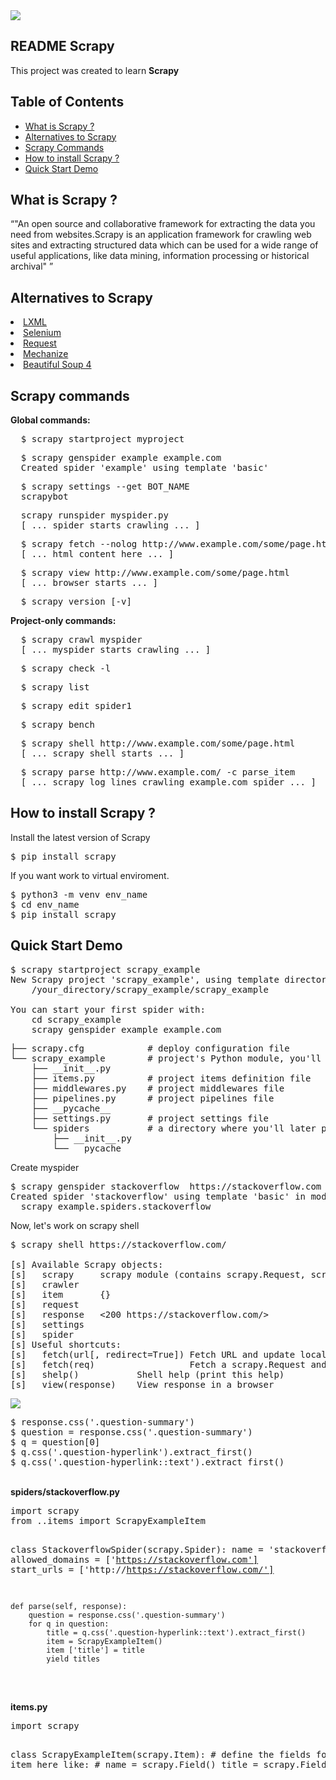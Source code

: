 <img src="https://www.22nds.com/wp-content/uploads/2017/07/scrapy-e1501276846765.png">
<article class="markdown-body entry-content" itemprop="text"><h1><a href="#scrapy" aria-hidden="true" class="anchor" id="user-content-scrapy"></a>README Scrapy</h1>
<p>This project was created to learn <b>Scrapy</b></p>


<h2><a href="#table-of-contents" aria-hidden="true" class="anchor" id="user-content-table-of-contents"></a>Table of Contents</h2>

<ul>
<li><a href="#what">What is Scrapy ?</a></li>
<li><a href="#alternatives">Alternatives to Scrapy</a></li>
<li><a href="#commands">Scrapy Commands</a></li>
<li><a href="#howtoinstall">How to install Scrapy ?</a></li>
<li><a href="#quickstart">Quick Start Demo</a></li>
</ul>

<h2><a href="#what" aria-hidden="true" class="anchor" id="user-content-what"></a>What is Scrapy ?</h2>
<q>"An open source and collaborative framework for extracting the data you need from websites.Scrapy is an application framework for crawling web sites and extracting structured data which can be used for a wide range of useful applications, like data mining, information processing or historical archival" </q>


<h2><a href="#alternatives" aria-hidden="true" class="anchor" id="user-content-alternatives"></a>Alternatives to Scrapy</h2>
  <li><a href="http://lxml.de/"> LXML</a></li>
  <li><a href="http://www.seleniumhq.org/">  Selenium</a></li>
  <li><a href="http://docs.python-requests.org/en/master/">  Request</a></li>
  <li><a href="https://pypi.python.org/pypi/mechanize/">   Mechanize</a></li>
  <li><a href="https://www.crummy.com/software/BeautifulSoup/bs4/doc/">   Beautiful Soup 4</a></li>


<h2></h2>
<h2><a href="#commands" aria-hidden="true" class="anchor" id="user-content-commands"></a>Scrapy commands</h2>
  <b>Global commands:</b>
  <pre>
  $ scrapy startproject myproject  </pre>
  <pre>
  $ scrapy genspider example example.com
  Created spider 'example' using template 'basic'  </pre>
  <pre>
  $ scrapy settings --get BOT_NAME
  scrapybot  </pre>
  <pre>
  scrapy runspider myspider.py
  [ ... spider starts crawling ... ]  </pre>
  <pre>
  $ scrapy fetch --nolog http://www.example.com/some/page.html
  [ ... html content here ... ]  </pre>
  <pre>
  $ scrapy view http://www.example.com/some/page.html
  [ ... browser starts ... ]  </pre>
  <pre>
  $ scrapy version [-v]  </pre>


  <b>Project-only commands:</b>
  <pre>
  $ scrapy crawl myspider
  [ ... myspider starts crawling ... ]  </pre>
  <pre>
  $ scrapy check -l  </pre>
  <pre>
  $ scrapy list  </pre>
  <pre>
  $ scrapy edit spider1  </pre>
  <pre>
  $ scrapy bench  </pre>
  <pre>
  $ scrapy shell http://www.example.com/some/page.html
  [ ... scrapy shell starts ... ]  </pre>
  <pre>
  $ scrapy parse http://www.example.com/ -c parse_item
  [ ... scrapy log lines crawling example.com spider ... ]  </pre>

<h2><a href="#howtoinstall" aria-hidden="true" class="anchor" id="user-content-howtoinstall"></a>How to install Scrapy ?</h2>
<p>Install the latest version of Scrapy</p>

<pre>$ pip install scrapy</pre>
If you want work to virtual enviroment.
<pre>
$ python3 -m venv env_name
$ cd env_name
$ pip install scrapy
</pre>


<h2><a href="#quickstart" aria-hidden="true" class="anchor" id="user-content-quickstart"></a>Quick Start Demo</h2>

<pre>
$ scrapy startproject scrapy_example
New Scrapy project 'scrapy_example', using template directory '/your_directory/scrapy_example/lib/python3.5/site-packages/scrapy/templates/project', created in:
    /your_directory/scrapy_example/scrapy_example

You can start your first spider with:
    cd scrapy_example
    scrapy genspider example example.com
</pre>


<pre>
├── scrapy.cfg            # deploy configuration file
└── scrapy_example        # project's Python module, you'll import your code from here
    ├── __init__.py       
    ├── items.py          # project items definition file
    ├── middlewares.py    # project middlewares file
    ├── pipelines.py      # project pipelines file
    ├── __pycache__
    ├── settings.py       # project settings file
    └── spiders           # a directory where you'll later put your spiders
        ├── __init__.py
        └── __pycache__
</pre>


Create myspider
<pre>
$ scrapy genspider stackoverflow  https://stackoverflow.com
Created spider 'stackoverflow' using template 'basic' in module:
  scrapy_example.spiders.stackoverflow
</pre>

Now, let's work on scrapy shell
<pre>
$ scrapy shell https://stackoverflow.com/

[s] Available Scrapy objects:
[s]   scrapy     scrapy module (contains scrapy.Request, scrapy.Selector, etc)
[s]   crawler    <scrapy.crawler.Crawler object at 0x7f6a64ad72e8>
[s]   item       {}
[s]   request    <GET https://stackoverflow.com/>
[s]   response   <200 https://stackoverflow.com/>
[s]   settings   <scrapy.settings.Settings object at 0x7f6a5e8239e8>
[s]   spider     <DefaultSpider 'default' at 0x7f6a5dc1a630>
[s] Useful shortcuts:
[s]   fetch(url[, redirect=True]) Fetch URL and update local objects (by default, redirects are followed)
[s]   fetch(req)                  Fetch a scrapy.Request and update local objects 
[s]   shelp()           Shell help (print this help)
[s]   view(response)    View response in a browser</pre>


<img src="http://i68.tinypic.com/t0ohlx.png" >

<pre>
$ response.css('.question-summary')
$ question = response.css('.question-summary')
$ q = question[0]
$ q.css('.question-hyperlink').extract_first()
$ q.css('.question-hyperlink::text').extract_first()
</pre>

<br>
<b>spiders/stackoverflow.py</b>
<pre>
import scrapy
from ..items import ScrapyExampleItem

class StackoverflowSpider(scrapy.Spider):
    name = 'stackoverflow'
    allowed_domains = ['https://stackoverflow.com']
    start_urls = ['http://https://stackoverflow.com/']

    def parse(self, response):
        question = response.css('.question-summary')
        for q in question:
            title = q.css('.question-hyperlink::text').extract_first()
            item = ScrapyExampleItem()
            item ['title'] = title
            yield titles
</pre>
<br>
<b>items.py</b>
<pre>
import scrapy

class ScrapyExampleItem(scrapy.Item):
    # define the fields for your item here like:
    # name = scrapy.Field()
    title = scrapy.Field()
</pre>
</article>
